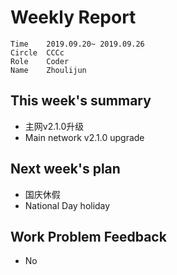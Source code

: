 # Weekly Report
```
Time	2019.09.20~ 2019.09.26
Circle	CCCc
Role	Coder
Name	Zhoulijun
```
## This week's summary
- 主网v2.1.0升级
- Main network v2.1.0 upgrade
## Next week's plan
- 国庆休假
- National Day holiday
## Work Problem Feedback
- No
